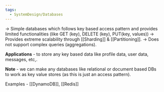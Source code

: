 ```yaml
---
tags:
  - SystemDesign/Databases
---
```

-> Simple databases which follows key based access pattern and provides limited functionalities (like GET (key), DELETE (key), PUT(key, values))
-> Provides extreme scalability through [[Sharding]] & [[Partitioning]].
-> Does not support complex queries (aggregations).

**Applications** - to store any key based data like profile data, user data, messages, etc,.

**Note** - we can make any databases like relational or document based DBs to work as key value stores (as this is just an access pattern).

Examples - [[DynamoDB]], [[Redis]]
